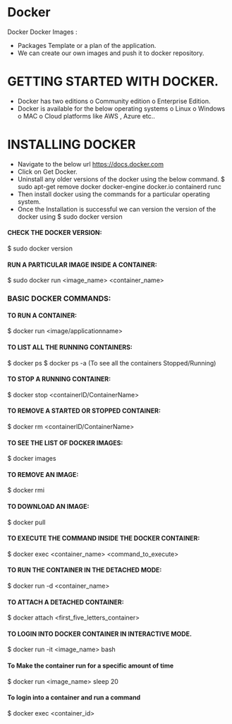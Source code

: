 # Docker
Docker
Docker Images : 
-	Packages Template or a plan of the application. 
-	We can create our own images and push it to docker repository. 

# GETTING STARTED WITH DOCKER. 
-	Docker has two editions
o	Community edition
o	Enterprise Edition. 
-	Docker is available for the below operating systems 
o	Linux
o	Windows
o	MAC
o	Cloud platforms like AWS , Azure etc..

# INSTALLING DOCKER
-	Navigate to the below url 
https://docs.docker.com
-	Click on Get Docker. 
-	Uninstall any older versions of the docker using the below command. 
$ sudo apt-get remove docker docker-engine docker.io containerd runc
-	Then install docker using the commands for a particular operating system. 
-	Once the Installation is successful we can version the version of the docker using 
$ sudo docker version


#### CHECK THE DOCKER VERSION:
$ sudo docker version

#### RUN A PARTICULAR IMAGE INSIDE A CONTAINER:
$ sudo docker run <image_name> <container_name>

### BASIC DOCKER COMMANDS:
#### TO RUN A CONTAINER:
$ docker run <image/applicationname>

#### TO LIST ALL THE RUNNING CONTAINERS:
$ docker ps
$ docker ps -a (To see all the containers Stopped/Running)

#### TO STOP A RUNNING CONTAINER:
$ docker stop <containerID/ContainerName>

#### TO REMOVE A STARTED OR STOPPED CONTAINER:  
$ docker rm <containerID/ContainerName>

#### TO SEE THE LIST OF DOCKER IMAGES:
$ docker images

#### TO REMOVE AN IMAGE:
$ docker rmi <imagename>

#### TO DOWNLOAD AN IMAGE:
$ docker pull <imagename>

#### TO EXECUTE THE COMMAND INSIDE THE DOCKER CONTAINER: 
$ docker exec <container_name> <command_to_execute>

#### TO RUN THE CONTAINER IN THE DETACHED MODE: 
$ docker run -d <container_name>

#### TO ATTACH A DETACHED CONTAINER: 
$ docker attach <first_five_letters_container>

#### TO LOGIN INTO DOCKER CONTAINER IN INTERACTIVE MODE.
$ docker run -it <image_name> bash

#### To Make the container run for a specific amount of time
$ docker run <image_name> sleep 20

#### To login into a container and run a command
$ docker exec <container_id> <command>
